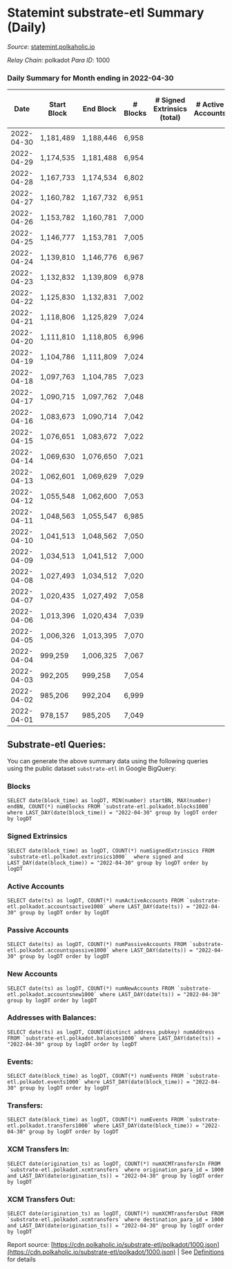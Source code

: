 # Statemint substrate-etl Summary (Daily)

_Source_: [statemint.polkaholic.io](https://statemint.polkaholic.io)

*Relay Chain*: polkadot
*Para ID*: 1000



### Daily Summary for Month ending in 2022-04-30


| Date | Start Block | End Block | # Blocks | # Signed Extrinsics (total) | # Active Accounts | # Passive | # New | # Addresses with Balances | # Events | # Transfers | # XCM Transfers In | # XCM Transfers Out | Issues | 
| ---- | ----------- | --------- | -------- | --------------------------- | ----------------- | --------- | ----- | ------------------------- | -------- | ----------- | ------------------ | ------------------- | ------ |
| 2022-04-30 | 1,181,489 | 1,188,446 | 6,958 |  |  |  |  |  | 13,920 |   |   |   |  |
| 2022-04-29 | 1,174,535 | 1,181,488 | 6,954 |  |  |  |  |  | 13,912 |   |   |   |  |
| 2022-04-28 | 1,167,733 | 1,174,534 | 6,802 |  |  |  |  |  | 13,608 |   |   |   |  |
| 2022-04-27 | 1,160,782 | 1,167,732 | 6,951 |  |  |  |  |  | 13,906 |   |   |   |  |
| 2022-04-26 | 1,153,782 | 1,160,781 | 7,000 |  |  |  |  |  | 14,004 |   |   |   |  |
| 2022-04-25 | 1,146,777 | 1,153,781 | 7,005 |  |  |  |  |  | 14,013 |   |   |   |  |
| 2022-04-24 | 1,139,810 | 1,146,776 | 6,967 |  |  |  |  |  | 13,938 |   |   |   |  |
| 2022-04-23 | 1,132,832 | 1,139,809 | 6,978 |  |  |  |  |  | 13,960 |   |   |   |  |
| 2022-04-22 | 1,125,830 | 1,132,831 | 7,002 |  |  |  |  |  | 14,008 |   |   |   |  |
| 2022-04-21 | 1,118,806 | 1,125,829 | 7,024 |  |  |  |  |  | 14,052 |   |   |   |  |
| 2022-04-20 | 1,111,810 | 1,118,805 | 6,996 |  |  |  |  |  | 13,996 |   |   |   |  |
| 2022-04-19 | 1,104,786 | 1,111,809 | 7,024 |  |  |  |  |  | 14,052 |   |   |   |  |
| 2022-04-18 | 1,097,763 | 1,104,785 | 7,023 |  |  |  |  |  | 14,050 |   |   |   |  |
| 2022-04-17 | 1,090,715 | 1,097,762 | 7,048 |  |  |  |  |  | 14,100 |   |   |   |  |
| 2022-04-16 | 1,083,673 | 1,090,714 | 7,042 |  |  |  |  |  | 14,087 |   |   |   |  |
| 2022-04-15 | 1,076,651 | 1,083,672 | 7,022 |  |  |  |  |  | 14,048 |   |   |   |  |
| 2022-04-14 | 1,069,630 | 1,076,650 | 7,021 |  |  |  |  |  | 14,046 |   |   |   |  |
| 2022-04-13 | 1,062,601 | 1,069,629 | 7,029 |  |  |  |  |  | 14,062 |   |   |   |  |
| 2022-04-12 | 1,055,548 | 1,062,600 | 7,053 |  |  |  |  |  | 14,110 |   |   |   |  |
| 2022-04-11 | 1,048,563 | 1,055,547 | 6,985 |  |  |  |  |  | 13,974 |   |   |   |  |
| 2022-04-10 | 1,041,513 | 1,048,562 | 7,050 |  |  |  |  |  | 14,111 |   |   |   |  |
| 2022-04-09 | 1,034,513 | 1,041,512 | 7,000 |  |  |  |  |  | 14,004 |   |   |   |  |
| 2022-04-08 | 1,027,493 | 1,034,512 | 7,020 |  |  |  |  |  | 14,044 |   |   |   |  |
| 2022-04-07 | 1,020,435 | 1,027,492 | 7,058 |  |  |  |  |  | 14,120 |   |   |   |  |
| 2022-04-06 | 1,013,396 | 1,020,434 | 7,039 |  |  |  |  |  | 14,082 |   |   |   |  |
| 2022-04-05 | 1,006,326 | 1,013,395 | 7,070 |  |  |  |  |  | 14,143 |   |   |   |  |
| 2022-04-04 | 999,259 | 1,006,325 | 7,067 |  |  |  |  |  | 14,138 |   |   |   |  |
| 2022-04-03 | 992,205 | 999,258 | 7,054 |  |  |  |  |  | 14,112 |   |   |   |  |
| 2022-04-02 | 985,206 | 992,204 | 6,999 |  |  |  |  |  | 14,002 |   |   |   |  |
| 2022-04-01 | 978,157 | 985,205 | 7,049 |  |  |  |  |  | 14,102 |   |   |   |  |

## Substrate-etl Queries:
You can generate the above summary data using the following queries using the public dataset `substrate-etl` in Google BigQuery:


### Blocks
```
SELECT date(block_time) as logDT, MIN(number) startBN, MAX(number) endBN, COUNT(*) numBlocks FROM `substrate-etl.polkadot.blocks1000`  where LAST_DAY(date(block_time)) = "2022-04-30" group by logDT order by logDT
```


### Signed Extrinsics
```
SELECT date(block_time) as logDT, COUNT(*) numSignedExtrinsics FROM `substrate-etl.polkadot.extrinsics1000`  where signed and LAST_DAY(date(block_time)) = "2022-04-30" group by logDT order by logDT
```


### Active Accounts
```
SELECT date(ts) as logDT, COUNT(*) numActiveAccounts FROM `substrate-etl.polkadot.accountsactive1000` where LAST_DAY(date(ts)) = "2022-04-30" group by logDT order by logDT
```


### Passive Accounts
```
SELECT date(ts) as logDT, COUNT(*) numPassiveAccounts FROM `substrate-etl.polkadot.accountspassive1000` where LAST_DAY(date(ts)) = "2022-04-30" group by logDT order by logDT
```


### New Accounts
```
SELECT date(ts) as logDT, COUNT(*) numNewAccounts FROM `substrate-etl.polkadot.accountsnew1000` where LAST_DAY(date(ts)) = "2022-04-30" group by logDT order by logDT
```


### Addresses with Balances:
```
SELECT date(ts) as logDT, COUNT(distinct address_pubkey) numAddress FROM `substrate-etl.polkadot.balances1000` where LAST_DAY(date(ts)) = "2022-04-30" group by logDT order by logDT
```


### Events:
```
SELECT date(block_time) as logDT, COUNT(*) numEvents FROM `substrate-etl.polkadot.events1000` where LAST_DAY(date(block_time)) = "2022-04-30" group by logDT order by logDT
```


### Transfers:
```
SELECT date(block_time) as logDT, COUNT(*) numEvents FROM `substrate-etl.polkadot.transfers1000` where LAST_DAY(date(block_time)) = "2022-04-30" group by logDT order by logDT
```


### XCM Transfers In:
```
SELECT date(origination_ts) as logDT, COUNT(*) numXCMTransfersIn FROM `substrate-etl.polkadot.xcmtransfers` where origination_para_id = 1000 and LAST_DAY(date(origination_ts)) = "2022-04-30" group by logDT order by logDT
```


### XCM Transfers Out:
```
SELECT date(origination_ts) as logDT, COUNT(*) numXCMTransfersOut FROM `substrate-etl.polkadot.xcmtransfers` where destination_para_id = 1000 and LAST_DAY(date(origination_ts)) = "2022-04-30" group by logDT order by logDT
```



Report source: [https://cdn.polkaholic.io/substrate-etl/polkadot/1000.json](https://cdn.polkaholic.io/substrate-etl/polkadot/1000.json) | See [Definitions](/DEFINITIONS.md) for details
